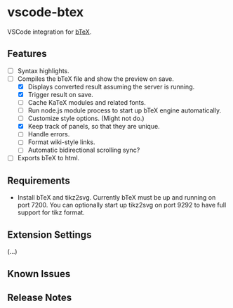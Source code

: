 # vscode-btex

VSCode integration for [bTeX](https://github.com/banana-space/btex).

## Features

- [ ] Syntax highlights.
- [ ] Compiles the bTeX file and show the preview on save.
  - [X] Displays converted result assuming the server is running.
  - [X] Trigger result on save.
  - [ ] Cache KaTeX modules and related fonts.
  - [ ] Run node.js module process to start up bTeX engine automatically.
  - [ ] Customize style options. (Might not do.)
  - [X] Keep track of panels, so that they are unique.
  - [ ] Handle errors.
  - [ ] Format wiki-style links.
  - [ ] Automatic bidirectional scrolling sync?
- [ ] Exports bTeX to html.

## Requirements

- Install bTeX and tikz2svg. Currently bTeX must be up and running on port 7200.
  You can optionally start up tikz2svg on port 9292 to have full support for
  tikz format.

## Extension Settings

(...)

## Known Issues

## Release Notes
